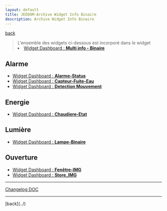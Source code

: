 ```yaml
---
layout: default
title: JEEDOM-Archive Widget Info Binaire
description: Archive Widget Info Binaire
---
```

[back](../)

<blockquote>
L'ensemble des widgets ci-dessous est incorporé dans le widget
    <li><a href="../JEEDOM_Multi_info_Binaire.html">Widget Dashboard : <b>Multi info - Binaire</b></a></li>
</blockquote>


## Alarme
<ul>
    <li><a href="../archives/multiinfo_binaire/JEEDOM_Alarme_Status.html">Widget Dashboard : <b>Alarme-Status</b></a></li>
    <li><a href="../archives/multiinfo_binaire/JEEDOM_Capteur_Fuite_Eau.html">Widget Dashboard : <b>Capteur-Fuite-Eau</b></a></li>
    <li><a href="../archives/multiinfo_binaire/JEEDOM_Detection_Mouvement.html">Widget Dashboard : <b>Detection Mouvement</b></a></li>
</ul>

## Energie
<ul>
    <li><a href="../archives/multiinfo_binaire/JEEDOM_Chaudiere_Etat.html">Widget Dashboard : <b>Chaudiere-Etat</b></a></li>
</ul>

## Lumière
<ul>
    <li><a href="../archives/multiinfo_binaire/JEEDOM_Lampe_Binaire.html">Widget Dashboard : <b>Lampe-Binaire</b></a></li>
</ul>

## Ouverture
<ul>
    <li><a href="../archives/multiinfo_binaire/JEEDOM_Fenetre_IMG.html">Widget Dashboard : <b>Fenêtre-IMG</b></a></li>
    <li><a href="../archives/multiinfo_binaire/JEEDOM_Store_IMG.html">Widget Dashboard : <b>Store_IMG</b></a></li>
</ul>

<hr />
<dl>
    <a href="https://github.com/JEALG/JEEDOM-Widget_JAG-doc/commits/master">Changelog DOC</a>
</dl>
<hr />
[back](../)